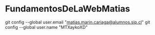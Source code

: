 # FundamentosDeLaWebMatias

  git config --global user.email "matias.marin.cariaga@alumnos.sip.cl"
  git config --global user.name "MTXaykoXD"